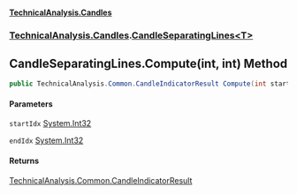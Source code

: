 #### [TechnicalAnalysis.Candles](TechnicalAnalysis.Candles.md 'TechnicalAnalysis.Candles')
### [TechnicalAnalysis.Candles](TechnicalAnalysis.Candles.md#TechnicalAnalysis.Candles 'TechnicalAnalysis.Candles').[CandleSeparatingLines&lt;T&gt;](CandleSeparatingLines_T_.md 'TechnicalAnalysis.Candles.CandleSeparatingLines<T>')

## CandleSeparatingLines<T>.Compute(int, int) Method

```csharp
public TechnicalAnalysis.Common.CandleIndicatorResult Compute(int startIdx, int endIdx);
```
#### Parameters

<a name='TechnicalAnalysis.Candles.CandleSeparatingLines_T_.Compute(int,int).startIdx'></a>

`startIdx` [System.Int32](https://docs.microsoft.com/en-us/dotnet/api/System.Int32 'System.Int32')

<a name='TechnicalAnalysis.Candles.CandleSeparatingLines_T_.Compute(int,int).endIdx'></a>

`endIdx` [System.Int32](https://docs.microsoft.com/en-us/dotnet/api/System.Int32 'System.Int32')

#### Returns
[TechnicalAnalysis.Common.CandleIndicatorResult](https://docs.microsoft.com/en-us/dotnet/api/TechnicalAnalysis.Common.CandleIndicatorResult 'TechnicalAnalysis.Common.CandleIndicatorResult')